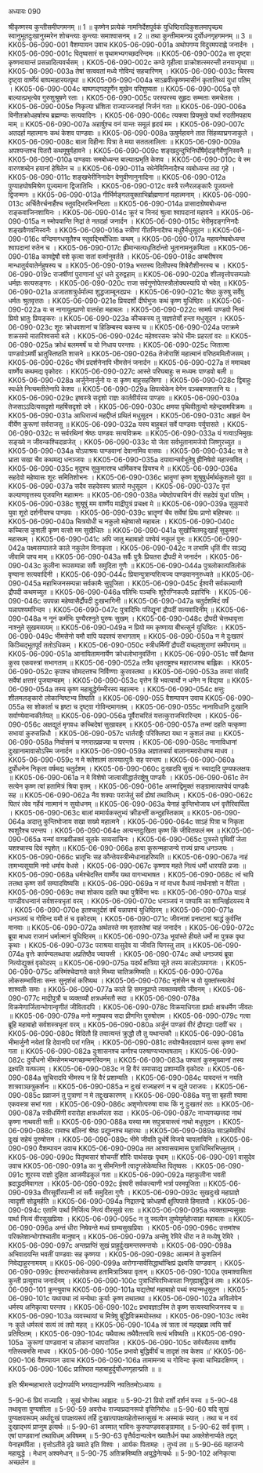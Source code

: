 अध्यायः 090

श्रीकृष्णस्य कुन्तीसमीपगमनम् ॥ 1 ॥ कृष्णेन प्रत्येकं नामनिर्देशपूर्वकं युधिष्ठिरादिकुशलमापृच्छ्य स्वानुभूतदुःखानुस्मरेन शोचन्त्याः कुन्त्याः समाश्वासनम् ॥ 2 ॥ तथा कुन्तीमामन्त्र्य दुर्योधनगृहगमनम् ॥ 3 ॥
KK05-06-090-001	वैशम्पायन उवाच 
KK05-06-090-001a	अथोपगम्य विदुरमपराह्णे जनार्दनः ।
KK05-06-090-001c	पितृष्वसारं स पृथामभ्यगच्छदरिन्दमः ॥
KK05-06-090-002a	सा दृष्ट्वा कृष्णमायान्तं प्रसन्नादित्यवर्चसम् ।
KK05-06-090-002c	कण्ठे गृहीत्वा प्राक्रोशत्स्मरन्ती तनयान्पृथा ॥
KK05-06-090-003a	तेषां सत्ववतां मध्ये गोविन्दं सहचारिणम् ।
KK05-06-090-003c	चिरस्य दृष्ट्वा वार्ष्णेयं बाष्पमाहारयत्पृथा ॥
KK05-06-090-004a	साऽब्रवीत्कृष्णमासीनं कृतातिथ्यं युधां पतिम् ।
KK05-06-090-004c	बाष्पगद्गदपूर्णेन मुखेन परिशुष्यता ॥
KK05-06-090-005a	एते बाल्यात्प्रभृत्येव गुरुशुश्रूषणे रताः ।
KK05-06-090-005c	परस्परस्य सुहृदः सम्मताः समचेतसः ।
KK05-06-090-005e	निकृत्या भ्रंशिता राज्याज्जनार्हा निर्जनं गताः ॥
KK05-06-090-006a	विनीतक्रोधहर्षाश्च ब्रह्मण्याः सत्यवादिनः ।
KK05-06-090-006c	त्यक्त्वा प्रियमुखे पार्था रुदतीमपहाय माम् ॥
KK05-06-090-007a	अहार्षुश्च वनं यान्तः समूलं हृदयं मम ।
KK05-06-090-007c	अतदर्हा महात्मानः कथं केशव पाण्डवाः ॥
KK05-06-090-008a	ऊषुर्महावने तात सिंहव्याघ्रगजाकुले ।
KK05-06-090-008c	बाला विहीनाः पित्रा ते मया सततलालिताः ॥
KK05-06-090-009a	अपश्यन्तश्च पितरौ कथमूषुर्महावने ।
KK05-06-090-009c	शङ्खदुन्दुभिनिर्घोषैर्मृदङ्गैर्वेणुनिस्वनैः ॥
KK05-06-090-010a	पाण्डवाः समबोध्यन्त बाल्यात्प्रभृति केशव ।
KK05-06-090-010c	ये स्म वारणशब्देन हयानां हेषितेन च ॥
KK05-06-090-011a	रथेनेमिनिनादैश्च व्यबोध्यन्त तदा गृहे ।
KK05-06-090-011c	शङ्खभेरीनिनादेन वेणुवीणानुनादिना ॥
KK05-06-090-012a	पुण्याहघोषमिश्रेण पूज्यमाना द्विजातिभिः ।
KK05-06-090-012c	वस्त्रै रत्नैरलङ्कारैः पूजयन्तो द्विजन्मनः ॥
KK05-06-090-013a	गीर्भिर्मङ्गलयुक्ताभिर्ब्राह्मणानां महात्मनाम् ।
KK05-06-090-013c	अर्चितैरर्चनार्हैश्च स्तुवद्भिरभिनन्दिताः ॥
KK05-06-090-014a	प्रासादाग्रेष्वबोध्यन्त राङ्कवाजिनशायिनः ।
KK05-06-090-014c	क्रूरं च निनदं श्रुत्वा श्वापदानां महावने ॥
KK05-06-090-015a	न स्मोपयान्ति निद्रां ते नतदर्हा जनार्दन ।
KK05-06-090-015c	भेरीमृदङ्गनिनदैः शङ्खवैणवनिस्वनैः ॥
KK05-06-090-016a	स्त्रीणां गीतनिनादैश्च मधुरैर्मधुसूदन ॥
KK05-06-090-016c	वन्दिमागधसूतैश्च स्तुवद्भिर्बोधिताः कथम् ॥
KK05-06-090-017a	महावनेष्वबोध्यन्त श्वापदानां रुतेन च ।
KK05-06-090-017c	ह्रीमान्सत्यधृतिर्दान्तो भूतानामनुकम्पिता ॥
KK05-06-090-018a	कामद्वेषौ वशे कृत्वा सतां वर्त्मानुवर्तते ।
KK05-06-090-018c	अम्बरीषस्य मान्धातुर्ययातेर्नहुषस्य च ॥
KK05-06-090-019a	भरतस्य दिलीपस्य शिबेरौशीनरस्य च ।
KK05-06-090-019c	राजर्षीणां पुराणानां धुरं धत्ते दुरुद्वहाम् ॥
KK05-06-090-020a	शीलवृत्तोपसम्पन्नोः धर्मज्ञः सत्यसङ्गरः ।
KK05-06-090-020c	राजा सर्वगुणोपेतस्त्रौलोक्यस्यापि यो भवेत् ॥
KK05-06-090-021a	अजातशत्रुर्धर्मात्मा शुद्धजाम्बूनदप्रभः ।
KK05-06-090-021c	श्रेष्ठः कुरुषु सर्वेषु धर्मतः श्रुतवृत्ततः ।
KK05-06-090-021e	प्रियदर्शो दीर्घभुजः कथं कृष्ण युधिष्ठिरः ॥
KK05-06-090-022a	यः स नागायुतप्राणो वातरंहा महाबलः ।
KK05-06-090-022c	सामर्षः पाण्डवो नित्यं प्रियो भ्रातुः प्रियङ्करः ॥
KK05-06-090-023a	कीचकस्य तु सज्ञातेर्यो हन्ता मधुसूदन ।
KK05-06-090-023c	शूरः क्रोधवशानां च हिडिम्बस्य बकस्य च ॥
KK05-06-090-024a	पराक्रमे शक्रसमो मातरिश्वसमो बले ।
KK05-06-090-024c	महेश्वरसमः क्रोधे भीमः प्रहरतां वरः ॥
KK05-06-090-025a	क्रोधं बलममर्षं च यो निधाय परन्तपः ।
KK05-06-090-025c	जितात्मा पाण्डवोऽमर्षी भ्रातुस्तिष्ठति शासने ॥
KK05-06-090-026a	तेजोराशिं महात्मानं वरिष्ठममितौजसम् ।
KK05-06-090-026c	भीमं प्रदर्शनेनापि भीमसेनं जनार्दन ॥
KK05-06-090-027a	तं ममाचक्ष्व वार्ष्णेय कथमद्य वृकोदरः ।
KK05-06-090-027c	आस्ते परिघबाहुः स मध्यमः पाण्डवो बली ॥
KK05-06-090-028a	अर्जुनेनार्जुनो यः स कृष्ण बाहुसहस्रिणा ।
KK05-06-090-028c	द्विबाहुः स्पर्धते नित्यमतीतेनापि केशव ॥
KK05-06-090-029a	क्षिपत्येकेन वेगेन पञ्चबाणशतानि यः ।
KK05-06-090-029c	इष्वस्त्रे सदृशो राज्ञः कार्तवीर्यस्य पाण्डवः ॥
KK05-06-090-030a	तेजसाऽऽदित्यसदृशो महर्षिसदृशो दमे ।
KK05-06-090-030c	क्षमया पृथिवीतुल्यो महेन्द्रसमविक्रमः ॥
KK05-06-090-031a	आधिराज्यं महद्दीप्तं प्रथितं मधुसूदन ।
KK05-06-090-031c	आहृतं येन वीर्येण कुरूणां सर्वराजसु ॥
KK05-06-090-032a	यस्य बाहुबलं सर्वे पाण्डवाः पर्युपासते ।
KK05-06-090-032c	स सर्वरथिनां श्रेष्ठः पाण्डवः सत्यविक्रमः ॥
KK05-06-090-033a	यं गत्वाऽभिमुखः सङ्ख्ये न जीवन्कश्चिदाव्रजेत् ।
KK05-06-090-033c	यो जेता सर्वभूतानामजेयो जिष्णुरच्युत ॥
KK05-06-090-034a	योऽपाश्रयः पाण्डवानां देवानामिव वासवः ।
KK05-06-090-034c	स ते भ्राता सखा चैव कथमद्य धनञ्जयः ॥
KK05-06-090-035a	दयावान्सर्वभूतेषु ह्रीनिषेवो महास्त्रवित् ।
KK05-06-090-035c	मृदुश्च सुकुमारश्च धार्मिकश्च प्रियश्च मे ॥
KK05-06-090-036a	सहदेवो महेष्वासः शूरः समितिशोभनः ।
KK05-06-090-036c	भ्रातॄणां कृष्ण शुश्रूषुर्धर्मार्थकुशलो युवा ॥
KK05-06-090-037a	सदैव सहदेवस्य भ्रातरो मधुसूदन ।
KK05-06-090-037c	वृत्तं कल्याणवृत्तस्य पूजयन्ति महात्मनः ॥
KK05-06-090-038a	ज्येष्ठोपचायिनं वीरं सहदेवं युधां पतिम् ।
KK05-06-090-038c	शुश्रूषुं मम वार्ष्णेय माद्रीपुत्रं प्रचक्ष्व मे ॥
KK05-06-090-039a	सुकुमारो युवा शूरो दर्शनीयश्च पाण्डवः ।
KK05-06-090-039c	भ्रातॄणां चैव सर्वेषां प्रियः प्राणो बहिश्चरः ॥
KK05-06-090-040a	चित्रयोधी च नकुलो महेष्वासो महाबलः ।
KK05-06-090-040c	कच्चित्स कुशली कृष्ण वत्सो मम सुखैधितः ॥
KK05-06-090-041a	सुखोचितमदुःखार्हं सुकुमारं महारथम् ।
KK05-06-090-041c	अपि जातु महाबाहो पश्येयं नकुलं पुनः ॥
KK05-06-090-042a	पक्ष्मसम्पातजे काले नकुलेन विनाकृता ।
KK05-06-090-042c	न लभामि धृतिं वीर साऽद्य जीवामि पश्य माम् ॥
KK05-06-090-043a	सर्वैः पुत्रैः प्रियतरा द्रौपदी मे जनार्दन ।
KK05-06-090-043c	कुलीना रूपसम्पन्ना सर्वैः समुदिता गुणैः ॥
KK05-06-090-044a	पुत्रलोकात्पतिलोकं वृण्वाना सत्यवादिनी ।
KK05-06-090-044c	प्रियान्पुत्रान्परित्यज्य पाण्डवाननुरुध्यते ॥
KK05-06-090-045a	महाभिजनसम्पन्ना सर्वकामैः सुपूजिता ।
KK05-06-090-045c	ईश्वरी सर्वकल्याणी द्रौपदी कथमच्युत ॥
KK05-06-090-046a	पतिभिः पञ्चभिः शूरैरग्निकल्पैः प्रहारिभिः ।
KK05-06-090-046c	उपपन्ना महेष्वासैर्द्रौपदी दुःखभागिनी ॥
KK05-06-090-047a	चतुर्दशमिदं वर्षं यन्नापश्यमरिन्दम ।
KK05-06-090-047c	पुत्रादिभिः परिद्यूनां द्रौपदीं सत्यवादिनीम् ॥
KK05-06-090-048a	न नूनं कर्मभिः पुण्यैरश्नुते पुरुषः सुखम् ।
KK05-06-090-048c	द्रौपदी चेत्तथावृत्ता नाश्नुते सुखमव्ययम् ॥
KK05-06-090-049a	न प्रियो मम कृष्णाया बीभत्सुर्न युधिष्ठिरः ।
KK05-06-090-049c	भीमसेनो यमौ वापि यदपश्यं सभागताम् ॥
KK05-06-090-050a	न मे दुःखतरं किञ्चिद्भूतपूर्वं ततोऽधिकम् ।
KK05-06-090-050c	स्त्रीधर्मिणीं द्रौपदीं यच्छ्वशुराणां समीपगाम् ॥
KK05-06-090-051a	आनायितामनार्येण क्रोधलोभानुवर्तिना ।
KK05-06-090-051c	सर्वे प्रैक्षन्त कुरव एकवस्त्रां सभागताम् ॥
KK05-06-090-052a	तत्रैव धृतराष्ट्रश्च महाराजश्च बाह्लिकः ।
KK05-06-090-052c	कृपश्च सोमदत्तश्च निर्विण्णाः कुरवस्तथा ॥
KK05-06-090-053a	तस्यां संसदि सर्वेषां क्षत्तारं पूजयाम्यहम् ।
KK05-06-090-053c	वृत्तेन हि भवत्यार्यो न धनेन न विद्यया ॥
KK05-06-090-054a	तस्य कृष्ण महाबुद्धेर्गम्भीरस्य महात्मनः ।
KK05-06-090-054c	क्षत्तुः शीलमलङ्कारो लोकान्विष्टभ्य तिष्ठति ॥
KK05-06-090-055	वैशम्पायन उवाच 
KK05-06-090-055a	सा शोकार्ता च हृष्टा च दृष्ट्वा गोविन्दमागतम् ।
KK05-06-090-055c	नानाविधानि दुःखानि सर्वाण्येवान्वकीर्तयत् ॥
KK05-06-090-056a	पूर्वैराचरितं यत्तत्कुराजभिररिन्दम ।
KK05-06-090-056c	अक्षद्यूतं मृगवधः कच्चिदेषां सुखावहम् ॥
KK05-06-090-057a	तन्मां दहति यत्कृष्णा सभायां कुरुसन्निधौ ।
KK05-06-090-057c	धार्तराष्ट्रैः परिक्लिष्टा यथा न कुशलं तथा ॥
KK05-06-090-058a	निर्वासनं च नगरात्प्रव्रज्या च परन्तप ।
KK05-06-090-058c	नानाविधानां दुःखानामावासोऽस्मि जनार्दन ॥
KK05-06-090-059a	अज्ञातचर्या बालानामवरोधश्च माधव ।
KK05-06-090-059c	न मे क्लेशतमं तत्स्यात्पुत्रैः सह परन्तप ॥
KK05-06-090-060a	दुर्योधनेन निकृता वर्षमद्य चतुर्दशम् ।
KK05-06-090-060c	दुःखादपि सुखं नः स्याद्यदि पुण्यफलक्षयः ॥
KK05-06-090-061a	न मे विशेषो जात्वासीद्धार्तराष्ट्रेषु पाण्डवैः ।
KK05-06-090-061c	तेन सत्येन कृष्ण त्वां हतामित्रं श्रिया वृतम् ।
KK05-06-090-061e	अस्माद्विमुक्तं सङ्ग्रामात्पश्येयं पाण्डवैः सह ॥
KK05-06-090-062a	नैव शक्याः पराजेतुं सर्वं ह्येषां तथाविधम् ।
KK05-06-090-062c	पितरं त्वेव गर्हेयं नात्मानं न सुयोधनम् ॥
KK05-06-090-063a	येनाहं कुन्तिभोजाय धनं वृत्तैरिवार्पिता ।
KK05-06-090-063c	बालां मामार्यकस्तुभ्यं क्रीडन्तीं कन्दुहस्तिकाम् ॥
KK05-06-090-064a	अदात्तु कुन्तिभोजाय सखा सख्ये महात्मने ।
KK05-06-090-064c	साऽहं पित्रा च निकृता श्वशुरैश्च परन्तप ।
KK05-06-090-064e	अत्यन्तदुःखिता कृष्ण किं जीवितफलं मम ॥
KK05-06-090-065a	यन्मां वागब्रवीन्नक्तं सूतके सव्यसाचिनः ।
KK05-06-090-065c	पुत्रस्ते पृथिवीं जेता यशश्चास्य दिवं स्पृशेत् ॥
KK05-06-090-066a	हत्वा कुरून्महाजन्ये राज्यं प्राप्य धनञ्जयः ।
KK05-06-090-066c	भ्रातृभिः सह कौन्तेयस्त्रीन्मेधानाहरिष्यति ॥
KK05-06-090-067a	नाहं तामभ्यसूयामि नमो धर्माय वेधसे ।
KK05-06-090-067c	कृष्णाय महते नित्यं धर्मो धारयति प्रजाः ॥
KK05-06-090-068a	धर्मश्चेदस्ति वार्ष्णेय यथा वागभ्यभाषत ।
KK05-06-090-068c	त्वं चापि तत्तथा कृष्ण सर्वं सम्पादयिष्यसि ॥
KK05-06-090-069a	न मां माधव वैधव्यं नार्थनाशो न वैरिता ।
KK05-06-090-069c	तथा शोकाय दहति यथा पुत्रैर्विना भवः ॥
KK05-06-090-070a	याऽहं गाण्डीवधन्वानं सर्वशस्त्रभृतां वरम् ।
KK05-06-090-070c	धनञ्जयं न पश्यामि का शान्तिर्हृदयस्य मे ।
KK05-06-090-070e	इतश्चतुर्दशं वर्षं यन्नापश्यं युधिष्ठिरम् ॥
KK05-06-090-071a	धनञ्जयं च गोविन्द यमौ तं च वृकोदरम् ।
KK05-06-090-071c	जीवनाशं प्रनष्टानां श्राद्धं कुर्वन्ति मानवाः ॥
KK05-06-090-072a	अर्थतस्ते मम मृतास्तेषां चाहं जनार्दन ।
KK05-06-090-072c	ब्रूया माधव राजानं धर्मात्मानं युधिष्ठिरम् ॥
KK05-06-090-073a	भूयांस्ते हीयते धर्मो मा पुत्रक वृथा कृथाः ।
KK05-06-090-073c	पराश्रया वासुदेव या जीवति घिगस्तु ताम् ॥
KK05-06-090-074a	वृत्तेः कार्पण्यलब्धाया अप्रतिष्ठैव ज्यायसी ।
KK05-06-090-074c	अथो धनञ्जयं ब्रूया नित्योद्युक्तं वृकोदरम् ॥
KK05-06-090-075a	यदर्थं क्षत्रिया सूते तस्य कालोऽयमागतः ।
KK05-06-090-075c	अस्मिंश्चेदागते काले मिथ्या चातिक्रमिष्यति ॥
KK05-06-090-076a	लोकसम्भाविताः सन्तः सुनृशंसं करिष्यथ ।
KK05-06-090-076c	नृशंसेन च वो युक्तांस्त्यजेयं शाश्वतीः समाः ॥
KK05-06-090-077a	काले हि समनुप्राप्ते त्यक्तव्यमपि जीवनम् ।
KK05-06-090-077c	माद्रीपुत्रौ च व्यक्तव्यौ क्षत्रधर्मरतौ सदा ॥
KK05-06-090-078a	विक्रमेणार्जितान्भोगान्वृणीतं जीवितादपि ।
KK05-06-090-078c	विक्रमाधिगता ह्यर्थाः क्षत्रधर्मेण जीवतः ॥
KK05-06-090-079a	मनो मनुष्यस्य सदा प्रीणन्ति पुरुषोत्तम ।
KK05-06-090-079c	गत्वा ब्रूहि महाबाहो सर्वशस्त्रभृतां वरम् ॥
KK05-06-090-080a	अर्जुनं पाण्डवं वीरं द्रौपद्याः पदवीं चर ।
KK05-06-090-080c	विदितौ हि तवात्यन्तं क्रुद्धौ तौ तु यथान्तकौ ॥
KK05-06-090-081a	भीमार्जुनौ नयेतां हि देवानपि परां गतिम् ।
KK05-06-090-081c	तयोश्चैतदवज्ञानं यत्सा कृष्णा सभां गता ॥
KK05-06-090-082a	दुःशासनश्च कर्णश्च परुषाण्यभ्यभाषताम् ।
KK05-06-090-082c	दुर्योधनो भीमसेनमभ्यगच्छन्मनस्विनम् ॥
KK05-06-090-083a	पश्यतां कुरुमुख्यानां तस्य द्रक्ष्यति यत्फलम् ।
KK05-06-090-083c	न हि वैरं समासाद्य प्रशाम्यति वृकोदरः ॥
KK05-06-090-084a	सुचिरादपि भीमस्य न हि वैरं प्रशाम्यति ।
KK05-06-090-084c	यावदन्तं न नयति शात्रवाञ्छत्रुकर्शनः ॥
KK05-06-090-085a	न दुःखं राज्यहरणं न च द्यूते पराजयः ।
KK05-06-090-085c	प्रव्राजनं तु पुत्राणां न मे तद्दुःखकारणम् ॥
KK05-06-090-086a	यत्तु सा बृहती श्यामा एकवस्त्रा सभां गता ।
KK05-06-090-086c	अशृणोत्परुषा वाचः किं नु दुःखतरं ततः ॥
KK05-06-090-087a	स्त्रीधर्मिणी वरारोहा क्षत्रधर्मरता सदा ।
KK05-06-090-087c	नाभ्यगच्छत्तदा नाथं कृष्णा नाथवती सती ॥
KK05-06-090-088a	यस्या मम सपुत्रायास्त्वं नाथो मधुसूदन ।
KK05-06-090-088c	रामश्च बलिनां श्रेष्ठः प्रद्युम्नश्च महारथः ॥
KK05-06-090-089a	साऽहमेवंविधं दुःखं सहेयं पुरुषोत्तम ।
KK05-06-090-089c	भीमे जीवति दुर्धर्षे विजये चापलायिनि ॥
KK05-06-090-090	वैशम्पायन उवाच 
KK05-06-090-090a	तत आश्वासयामास पुत्राधिभिरभिप्लुताम् ।
KK05-06-090-090c	पितृष्वसारं शोचन्तीं शौरिः पार्थसखः पृथाम् ॥
KK05-06-090-091	वासुदेव उवाच 
KK05-06-090-091a	का नु सीमन्तिनी त्वादृग्लोकेष्वस्ति पितृष्वसः ।
KK05-06-090-091c	शूरस्य राज्ञो दुहिता आजमीढकुलं गता ॥
KK05-06-090-092a	महाकुलीना भवती ह्रदाद्ध्रदमिवागता ।
KK05-06-090-092c	ईश्वरी सर्वकल्याणी भर्त्रा परमपूजिता ॥
KK05-06-090-093a	वीरसूर्वीरपत्नी त्वं सर्वैः समुदिता गुणैः ।
KK05-06-090-093c	सुखदुःखे महाप्राज्ञे त्वादृशी सोढुमर्हति ॥
KK05-06-090-094a	निद्रातन्द्रे क्रोधहर्षौ क्षुत्पिपासे हिमातपौ ।
KK05-06-090-094c	एतानि पार्था निर्जित्य नित्यं वीरसुखे रताः ॥
KK05-06-090-095a	त्यक्तग्राम्यसुखाः पार्था नित्यं वीरसुखप्रियाः ।
KK05-06-090-095c	न तु स्वल्पेन तुष्येयुर्महोत्साहा महाबलाः ॥
KK05-06-090-096a	अन्तं धीरा निषेवन्ते मध्यं ग्राम्यसुखप्रियाः ।
KK05-06-090-096c	उत्तमांश्च परिक्लेशान्भोगांश्चातीव मानुषान् ॥
KK05-06-090-097a	अन्तेषु रेमिरे धीरा न ते मध्येषु रेमिरे ।
KK05-06-090-097c	अन्तप्राप्तिं सुखं प्राहुर्दुःखमन्तरमन्तयोः ॥
KK05-06-090-098a	अभिवादयन्ति भवतीं पाण्डवाः सह कृष्णया ।
KK05-06-090-098c	आत्मानं ते कुशलिनं निवेद्याहुरनामयम् ॥
KK05-06-090-099a	अरोगान्सर्वसिद्धार्थान्क्षिप्रं द्रक्ष्यसि पाण्डवान् ।
KK05-06-090-099c	ईश्वरान्सर्वलोकस्य हतामित्राञ्श्रिया वृतान् ॥
KK05-06-090-100a	एवमाश्वासिता कुन्ती प्रत्युवाच जनार्दनम् ।
KK05-06-090-100c	पुत्राधिभिरभिध्वस्ता निगृह्याबुद्धिजं तमः ॥
KK05-06-090-101	कुन्त्युवाच 
KK05-06-090-101a	यद्यत्तेषां महाबाहो पथ्यं स्यान्मधुसूदन ।
KK05-06-090-101c	यथायथा त्वं मन्येथाः कुर्याः कृष्ण तथातथा ॥
KK05-06-090-102a	अविलोपेन धर्मस्य अनिकृत्या परन्तप ।
KK05-06-090-102c	प्रभावज्ञाऽस्मि ते कृष्ण सत्यस्याभिजनस्य च ॥
KK05-06-090-103a	व्यवस्थायां च मित्रेषु बुद्धिविक्रमयोस्तथा ।
KK05-06-090-103c	त्वमेव नः कुले धर्मस्त्वं सत्यं त्वं तपो महत् ॥
KK05-06-090-104a	त्वं त्राता त्वं महद्ब्रह्म त्वयि सर्वं प्रतिष्ठितम् ।
KK05-06-090-104c	यथैवात्थ तथैवैतत्त्वयि सत्यं भविष्यति ॥
KK05-06-090-105a	`कुरूणां पाण्डवानां च लोकानां चापराजित ।
KK05-06-090-105c	सर्वस्यैतस्य वार्ष्णेय गतिस्त्वमसि माधव ।
KK05-06-090-105e	प्रभावो बुद्धिवीर्यं च तादृशं तव केशव ॥'
KK05-06-090-106	वैशम्पायन उवाच 
KK05-06-090-106a	तामामन्त्र्य च गोविन्दः कृत्वा चाभिप्रदक्षिणम् ।
KK05-06-090-106c	प्रातिष्ठत महाबाहुर्दुर्योधनगृहान्प्रति ॥ ॥

इति श्रीमन्महाभारते उद्योगपर्वणि भगवद्यानपर्वणि नवतितमोऽध्यायः ॥

5-90-6 प्रियं राज्यादि । सुखं भोगोत्थ आह्लादः ॥ 5-90-21 प्रियो दर्शो दर्शनं यस्य ॥ 5-90-48 तथावृत्ता पुण्यशीला ॥ 5-90-59 अवरोधः राज्याप्रदानरूपो वृत्तिनिरोधः ॥ 5-90-60 यदि सुखं पुण्यक्षयरूपम् अर्थाद्दुःखं पापक्षयरूपं तर्हि दुःखात्पापक्षयहेतोस्तत्सुखं नः अस्माकं स्यात् । तथा च न वयं दुःखाद्भयं प्राप्नुम इत्यर्थः ॥ 5-90-61 अस्मात् भाविनः कुरुपाण्डवसङ्ग्रामात् ॥ 5-90-62 सर्वं वृत्तम् । एषां पाण्डवानां तथाविधम् अविषमम् ॥ 5-90-63 वृत्तैर्वदान्यत्वेन ख्यातैर्धनं यथा अक्लेशेनार्प्यते तद्वत् येनाहमर्पिता । वृत्तोऽतीते दृढे ख्याते इति विश्वः । आर्यकः पितामहः । तुभ्यं तव ॥ 5-90-66 महाजन्ये महायुद्धे । मेधान् अश्वमेधान् ॥ 5-90-75 अतिक्रमिष्यति अयुद्धेनेत्यर्थः ॥ 5-90-102 अनिकृत्या अच्छलेन ॥

